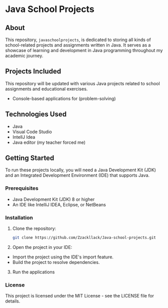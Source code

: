 # Java School Projects

## About
This repository, `javaschoolprojects`, is dedicated to storing all kinds of school-related projects and assignments written in Java. It serves as a showcase of learning and development in Java programming throughout my academic journey.

## Projects Included
This repository will be updated with various Java projects related to school assignments and educational exercises.
- Console-based applications for (problem-solving)

## Technologies Used
- Java
- Visual Code Studio
- IntellJ Idea
- Java editor (my teacher forced me)

## Getting Started
To run these projects locally, you will need a Java Development Kit (JDK) and an Integrated Development Environment (IDE) that supports Java.

### Prerequisites
- Java Development Kit (JDK) 8 or higher
- An IDE like IntelliJ IDEA, Eclipse, or NetBeans

### Installation
1. Clone the repository:
   ```sh
   git clone https://github.com/Zzackllack/Java-school-projects.git
2. Open the project in your IDE:
- Import the project using the IDE's import feature.
- Build the project to resolve dependencies.
3. Run the applications

### License
This project is licensed under the MIT License - see the LICENSE file for details.
